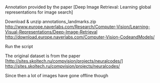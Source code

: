 
Annotation provided by the paper [Deep Image Retrieval: Learning global representations for image search]

Download & unzip annotations_landmarks.zip	
http://www.europe.naverlabs.com/Research/Computer-Vision/Learning-Visual-Representations/Deep-Image-Retrieval
http://download.europe.naverlabs.com/Computer-Vision-CodeandModels/

Run the script

The original dataset is from the paper [http://sites.skoltech.ru/compvision/projects/neuralcodes/]
http://sites.skoltech.ru/compvision/projects/neuralcodes/

Since then a lot of images have gone offline though

